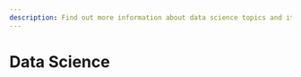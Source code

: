 ```yaml
---
description: Find out more information about data science topics and it's examples.
---
```


# Data Science

